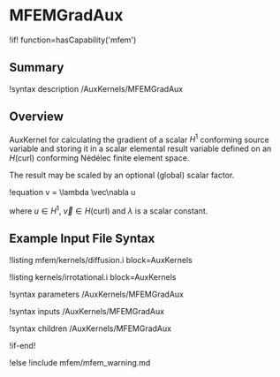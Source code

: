 # MFEMGradAux

!if! function=hasCapability('mfem')

## Summary

!syntax description /AuxKernels/MFEMGradAux

## Overview

AuxKernel for calculating the gradient of a scalar $H^1$ conforming source variable and storing it in
a scalar elemental result variable defined on an $H(\mathrm{curl})$ conforming Nédélec finite element space.

The result may be scaled by an optional (global) scalar factor.

!equation
v = \lambda \vec\nabla u

where $u \in H^1$, $\vec v \in H(\mathrm{curl})$ and $\lambda$ is a scalar constant.

## Example Input File Syntax

!listing mfem/kernels/diffusion.i block=AuxKernels

!listing kernels/irrotational.i block=AuxKernels

!syntax parameters /AuxKernels/MFEMGradAux

!syntax inputs /AuxKernels/MFEMGradAux

!syntax children /AuxKernels/MFEMGradAux

!if-end!

!else
!include mfem/mfem_warning.md
